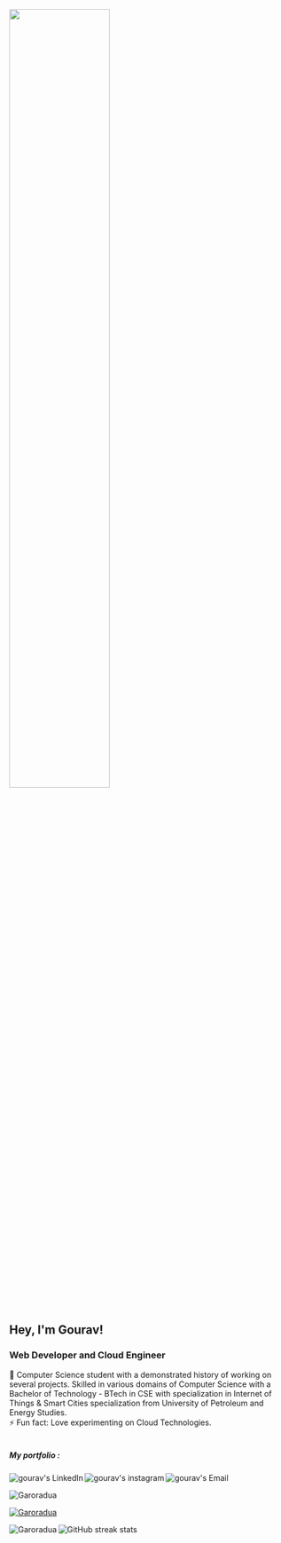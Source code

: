   

 <img style="width: 60%" src="https://raw.githubusercontent.com/RaghavK16/RaghavK16/master/coderman.gif" />

<h2> Hey, I'm Gourav!</h2>
<h3>Web Developer and Cloud Engineer</h3>
🔭 Computer Science student with a demonstrated history of working on several projects. Skilled in various domains of Computer Science with a Bachelor of Technology - BTech in CSE with specialization in Internet of Things & Smart Cities specialization from University of Petroleum and Energy Studies. <br>
⚡ Fun fact: Love experimenting on Cloud Technologies.

<br>
<br>
<h5>My portfolio : <a href="https://garoradua.github.io/Gourav_Portfolio.github.io/" /></a></h5>
<a href="https://www.linkedin.com/in/gourav-arora-b6681a152/">
  <img align="left" alt="gourav's LinkedIn" src="https://img.icons8.com/dusk/2x/50/linkedin.png"/>
</a>

<a href="https://www.instagram.com/_.gouravarora._/?hl=en/">
  <img align="left" alt="gourav's instagram" src="https://img.icons8.com/dusk/2x/50/instagram.png"/>
</a>



<a href="mailto:gouravarora035@gmail.com">
  <img align="left" alt="gourav's Email" src="https://img.icons8.com/dusk/2x/50/gmail.png"/>
</a>
<br>

<p align="left"> <img src="https://komarev.com/ghpvc/?username=Garoradua&label=Profile%20views&color=0e75b6&style=flat" alt="Garoradua" /> </p>

<p  align="left"> <a href="https://github.com/ryo-ma/github-profile-trophy"><img src="https://github-profile-trophy.vercel.app/?username=Garoradua" alt="Garoradua" /></a></p>

<p><img align="left" src="https://github-readme-stats.vercel.app/api/top-langs?username=Garoradua&show_icons=true&locale=en&layout=compact" alt="Garoradua" /></p>

<!-- ![GitHub stats](https://github-readme-stats.vercel.app/api?username=Garoradua&show_icons=true)   -->

<!-- ![GitHub Activity Graph](https://activity-graph.herokuapp.com/graph?username=Garoradua)   -->

 ![GitHub streak stats](https://github-readme-streak-stats.herokuapp.com/?user=Garoradua)   
<!--  [![GitHub Streak](https://github-readme-streak-stats.herokuapp.com/?user=Garoradua&theme=highcontrast)](https://git.io/streak-stats)  -->



